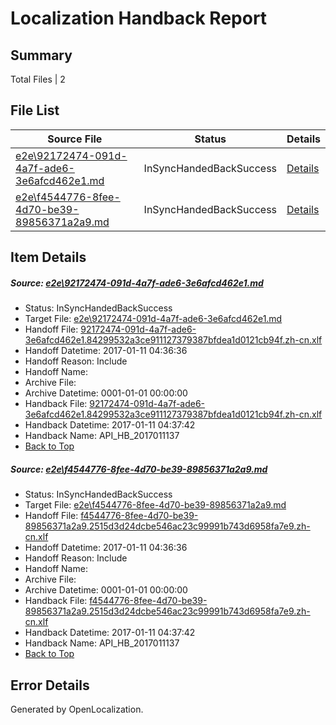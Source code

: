 # <a name='report-top'></a> Localization Handback Report

## Summary
 Total Files | 2

## File List
 Source File | Status | Details 
 ----------- | ------ | ------- 
 [e2e\92172474-091d-4a7f-ade6-3e6afcd462e1.md](https://github.com/OpenLocalizationTestOrg/ol-test0/blob/5449bdba4002c6787e6c7470cb369dc79096d4c2/e2e/92172474-091d-4a7f-ade6-3e6afcd462e1.md) | InSyncHandedBackSuccess | [Details](#6cef7886213e0d023a94b1c0c60331b630b2e01a4)
 [e2e\f4544776-8fee-4d70-be39-89856371a2a9.md](https://github.com/OpenLocalizationTestOrg/ol-test0/blob/5449bdba4002c6787e6c7470cb369dc79096d4c2/e2e/f4544776-8fee-4d70-be39-89856371a2a9.md) | InSyncHandedBackSuccess | [Details](#752e3a8b83aaf394fe49d6c20b30d07f4f815afb11)

## Item Details
##### <a name='6cef7886213e0d023a94b1c0c60331b630b2e01a4'></a> Source: [e2e\92172474-091d-4a7f-ade6-3e6afcd462e1.md](https://github.com/OpenLocalizationTestOrg/ol-test0/blob/5449bdba4002c6787e6c7470cb369dc79096d4c2/e2e/92172474-091d-4a7f-ade6-3e6afcd462e1.md)
* Status: InSyncHandedBackSuccess
* Target File: [e2e\92172474-091d-4a7f-ade6-3e6afcd462e1.md](https://github.com/OpenLocalizationTestOrg/ol-test0-zhcn/blob/c33c4729ba2f43ed874715908c125b9bc7ef1c61/e2e/92172474-091d-4a7f-ade6-3e6afcd462e1.md)
* Handoff File: [92172474-091d-4a7f-ade6-3e6afcd462e1.84299532a3ce911127379387bfdea1d0121cb94f.zh-cn.xlf](https://github.com/OpenLocalizationTestOrg/ol-test0-handoff/blob/734e5c5bbefa62c3e9769ef7e647393e21efc5bf/ol-handoff/OpenLocalizationTestOrg/ol-test0-zhcn/shujia/ht/92172474-091d-4a7f-ade6-3e6afcd462e1.84299532a3ce911127379387bfdea1d0121cb94f.zh-cn.xlf)
* Handoff Datetime: 2017-01-11 04:36:36
* Handoff Reason: Include
* Handoff Name: 
* Archive File: 
* Archive Datetime: 0001-01-01 00:00:00
* Handback File: [92172474-091d-4a7f-ade6-3e6afcd462e1.84299532a3ce911127379387bfdea1d0121cb94f.zh-cn.xlf](https://github.com/OpenLocalizationTestOrg/ol-test0-handback/blob/867f186e13b219a1e57b2112b5e73e513aff5611/ol-handback/OpenLocalizationTestOrg/ol-test0-zhcn/shujia/ht/92172474-091d-4a7f-ade6-3e6afcd462e1.84299532a3ce911127379387bfdea1d0121cb94f.zh-cn.xlf)
* Handback Datetime: 2017-01-11 04:37:42
* Handback Name: API_HB_2017011137
* [Back to Top](#report-top)

##### <a name='752e3a8b83aaf394fe49d6c20b30d07f4f815afb11'></a> Source: [e2e\f4544776-8fee-4d70-be39-89856371a2a9.md](https://github.com/OpenLocalizationTestOrg/ol-test0/blob/5449bdba4002c6787e6c7470cb369dc79096d4c2/e2e/f4544776-8fee-4d70-be39-89856371a2a9.md)
* Status: InSyncHandedBackSuccess
* Target File: [e2e\f4544776-8fee-4d70-be39-89856371a2a9.md](https://github.com/OpenLocalizationTestOrg/ol-test0-zhcn/blob/c33c4729ba2f43ed874715908c125b9bc7ef1c61/e2e/f4544776-8fee-4d70-be39-89856371a2a9.md)
* Handoff File: [f4544776-8fee-4d70-be39-89856371a2a9.2515d3d24dcbe546ac23c99991b743d6958fa7e9.zh-cn.xlf](https://github.com/OpenLocalizationTestOrg/ol-test0-handoff/blob/734e5c5bbefa62c3e9769ef7e647393e21efc5bf/ol-handoff/OpenLocalizationTestOrg/ol-test0-zhcn/shujia/ht/f4544776-8fee-4d70-be39-89856371a2a9.2515d3d24dcbe546ac23c99991b743d6958fa7e9.zh-cn.xlf)
* Handoff Datetime: 2017-01-11 04:36:36
* Handoff Reason: Include
* Handoff Name: 
* Archive File: 
* Archive Datetime: 0001-01-01 00:00:00
* Handback File: [f4544776-8fee-4d70-be39-89856371a2a9.2515d3d24dcbe546ac23c99991b743d6958fa7e9.zh-cn.xlf](https://github.com/OpenLocalizationTestOrg/ol-test0-handback/blob/867f186e13b219a1e57b2112b5e73e513aff5611/ol-handback/OpenLocalizationTestOrg/ol-test0-zhcn/shujia/ht/f4544776-8fee-4d70-be39-89856371a2a9.2515d3d24dcbe546ac23c99991b743d6958fa7e9.zh-cn.xlf)
* Handback Datetime: 2017-01-11 04:37:42
* Handback Name: API_HB_2017011137
* [Back to Top](#report-top)


## Error Details

Generated by OpenLocalization.
